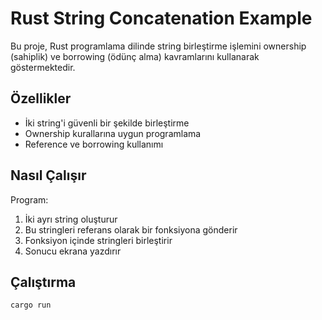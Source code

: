 # Rust String Concatenation Example

Bu proje, Rust programlama dilinde string birleştirme işlemini ownership (sahiplik) ve borrowing (ödünç alma) kavramlarını kullanarak göstermektedir.

## Özellikler

- İki string'i güvenli bir şekilde birleştirme
- Ownership kurallarına uygun programlama
- Reference ve borrowing kullanımı

## Nasıl Çalışır

Program:
1. İki ayrı string oluşturur
2. Bu stringleri referans olarak bir fonksiyona gönderir
3. Fonksiyon içinde stringleri birleştirir
4. Sonucu ekrana yazdırır

## Çalıştırma

```bash
cargo run
```
